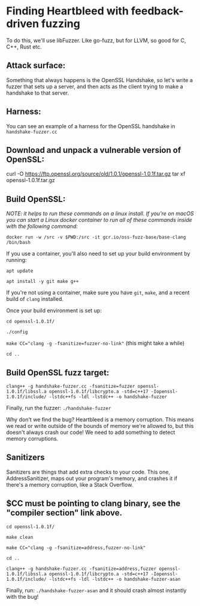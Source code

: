# Finding Heartbleed with feedback-driven fuzzing

To do this, we'll use libFuzzer. Like go-fuzz, but for LLVM, so good for C, C++, Rust etc.

## Attack surface:

Something that always happens is the OpenSSL Handshake, so let's write a fuzzer that sets up a server, and then acts as the client trying to make a handshake to that server.

## Harness:

You can see an example of a harness for the OpenSSL handshake in `handshake-fuzzer.cc`

## Download and unpack a vulnerable version of OpenSSL:
curl -O https://ftp.openssl.org/source/old/1.0.1/openssl-1.0.1f.tar.gz
tar xf openssl-1.0.1f.tar.gz

## Build OpenSSL:

_NOTE: it helps to run these commands on a linux install. If you're on macOS you can start a Linux docker container to run all of these commands inside with the following command:_

`docker run -w /src -v $PWD:/src -it gcr.io/oss-fuzz-base/base-clang /bin/bash`

If you use a container, you'll also need to set up your build environment by running:

`apt update`

`apt install -y git make g++`

If you're not using a container, make sure you have `git`, `make`, and a recent build of `clang` installed.

Once your build environment is set up:

`cd openssl-1.0.1f/`

`./config`

`make CC="clang -g -fsanitize=fuzzer-no-link"` (this might take a while)

`cd ..`


## Build OpenSSL fuzz target:
`clang++ -g handshake-fuzzer.cc -fsanitize=fuzzer openssl-1.0.1f/libssl.a openssl-1.0.1f/libcrypto.a -std=c++17 -Iopenssl-1.0.1f/include/ -lstdc++fs -ldl -lstdc++ -o handshake-fuzzer`

Finally, run the fuzzer: `./handshake-fuzzer`

Why don't we find the bug? Heartbleed is a memory corruption. This means we read or write outside of the bounds of memory we're allowed to, but this doesn't always crash our code! We need to add something to detect memory corruptions.

## Sanitizers

Sanitizers are things that add extra checks to your code. This one, AddressSanitizer, maps out your program's memory, and crashes it if there's a memory corruption, like a Stack Overflow.

## $CC must be pointing to clang binary, see the "compiler section" link above.
`cd openssl-1.0.1f/`

`make clean`

`make CC="clang -g -fsanitize=address,fuzzer-no-link"`

`cd ..`

`clang++ -g handshake-fuzzer.cc -fsanitize=address,fuzzer openssl-1.0.1f/libssl.a openssl-1.0.1f/libcrypto.a -std=c++17 -Iopenssl-1.0.1f/include/ -lstdc++fs -ldl -lstdc++ -o handshake-fuzzer-asan`

Finally, run: `./handshake-fuzzer-asan` and it should crash almost instantly with the bug!